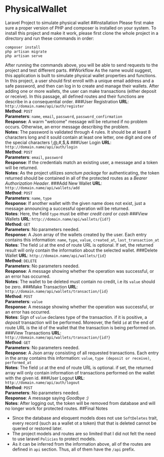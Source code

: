 # PhysicalWallet
Laravel Project to simulate physical wallet
##Installation
Please first make sure a proper version of PHP and composer is installed on your system. 
To install this project and make it work, please first clone the whole project in a directory and run these commands in order:
```
composer install
php artisan migrate
php artisan serve 
```
After running the commands above, you will be able to send requests to the project and test different parts.
##Workflow
As the name would suggest, this application is built to simulate physical wallet properties and functions.
In this project, a user should first enroll with a unique email address and a safe password, and then can log in to create
and manage their wallets. After adding one or more wallets, the user can make transactions (either deposit or receive).
In this passage, all defined routes and their functions are describe in a consequential order.
###User Registration
**URL**: `http://domain.name/api/auth/register`  
**Method**: `POST`  
**Parameters**: `name`, `email`, `password`, `password_confirmation`  
**Response**: A warm "welcome" message will be returned if no problem occurs. Otherwise, an error message describing the problem.  
**Notes**: The password is validated through 4 rules. It should be at least 8 characters long and it sould contain at least
one letter, one digit and one of the special characters !,@,#,$,&
###User Login
**URL**: `http://domain.name/api/auth/login`  
**Method**: `POST`  
**Parameters**: `email`, `password`  
**Response**: If the credentials match an existing user, a message and a token will be returned.  
**Notes**: As the project utilizes *sanctum package* for authenticating, the token returned should be contained in all
of the protected routes as a *Bearer Authorization Header*.
###Add New Wallet
**URL**: `http://domain.name/api/wallets/add`  
**Method**: `POST`  
**Parameters**: `name`, `type`  
**Response**: If another wallet with the given name does not exist, just a message announcing a successful operation 
will be returned.  
**Notes**: Here, the field `type` must be either *credit card* or *cash*
###View Wallets
**URL**: `http://domain.name/api/wallets/{id?}`  
**Method**: `GET`  
**Parameters**: No parameters needed.  
**Response**: A Json array of the wallets created by the user. Each entry contains this information: `name`, `type`, 
`value`, `created_at`, `last_transaction_at`  
**Notes**: The field `id` at the end of route URL is optional. If set, the returned result will only contain the information
about the selected wallet.
###Delete Wallet
**URL**: `http://domain.name/api/wallets/{id}`  
**Method**: `DELETE`  
**Parameters**: No parameters needed.  
**Response**: A message showing whether the operation was successful, or an error has occurred.  
**Notes**: The wallet to be deleted must contain no credit, i.e its `value` should be zero.
###Make Transaction
**URL**: `http://domain.name/api/wallets/transaction/{id}`  
**Method**: `POST`  
**Parameters**: `value`  
**Response**: A message showing whether the operation was successful, or an error has occurred.  
**Notes**: Sign of `value` declares type of the transaction. if it is positive, a *deposit* transaction will be performed.
Moreover, the field `id` at the end of route URL is the id of the wallet that the transaction is being performed on.
###View Transactions
**URL**: `http://domain.name/api/wallets/transaction/{id?}`  
**Method**: `GET`  
**Parameters**: No parameters needed.  
**Response**: A Json array consisting of all requested transactions. Each entry in the array contains this information: 
`value`, `type (deposit or receive)`, `performed_at`  
**Notes**: The field `id` at the end of route URL is optional. if set, the returned array will only contain information
of transactions performed on the wallet with the given id.
###User Logout
**URL**: `http://domain.name/api/auth/logout`  
**Method**: `POST`  
**Parameters**: No parameters needed.  
**Response**: A message saying *Goodbye :)*  
**Notes**: After logging out, the token will be removed from database and will no longer work for protected routes.
##Final Notes
* Since the database and eloquent models does not use `SoftDeletes` trait, every record (such as a wallet ot a token) that
that is deleted cannot be queried or restored later.
* The project models and routes are so limited that I did not felt the need to use laravel `Policies` to protect models.
* As it can be inferred from the information above, all of the routes are defined in `api` section. Thus, all of them have
the `/api` prefix.
